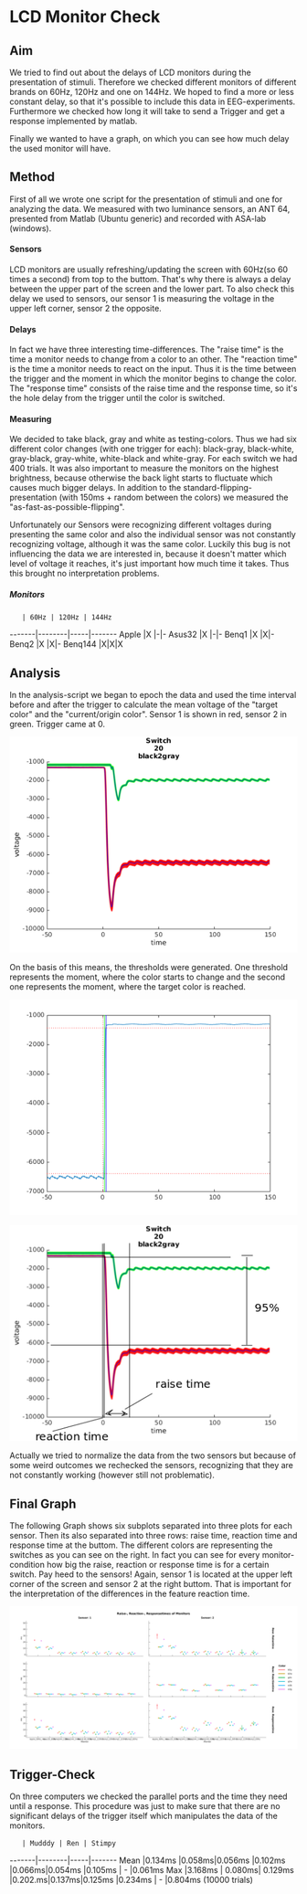 # LCD Monitor Check

## Aim

We tried to find out about the delays of LCD monitors during the presentation of stimuli. Therefore we checked different monitors of different brands on 60Hz, 120Hz and one on 144Hz. We hoped to find a more or less constant delay, so that it's possible to include this data in EEG-experiments. Furthermore we checked how long it will take to send a Trigger and get a response implemented by matlab.

Finally we wanted to have a graph, on which you can see how much delay the used monitor will have.


## Method

First of all we wrote one script for the presentation of stimuli and one for analyzing the data. We measured with two luminance sensors, an ANT 64, presented from Matlab (Ubuntu generic) and recorded with ASA-lab (windows).

#### Sensors
LCD monitors are usually refreshing/updating the screen with 60Hz(so 60 times a second) from top to the buttom. That's why there is always a delay between the upper part of the screen and the lower part. To also check this delay we used to sensors, our sensor 1 is measuring the voltage in the upper left corner, sensor 2 the opposite.

#### Delays
In fact we have three interesting time-differences.
The "raise time" is the time a monitor needs to change from a color to an other.
The "reaction time" is the time a monitor needs to react on the input. Thus it is the time between the trigger and the moment in which the monitor begins to change the color.
The "response time" consists of the raise time and the response time, so it's the hole delay from the trigger until the color is switched.

#### Measuring
We decided to take black, gray and white as testing-colors. Thus we had six different color changes  (with one trigger for each): black-gray, black-white, gray-black, gray-white, white-black and white-gray. For each switch we had 400 trials. It was also important to measure the monitors on the highest brightness, because otherwise the back light starts to fluctuate which causes much bigger delays. In addition to the standard-flipping-presentation (with 150ms + random between the colors) we measured the "as-fast-as-possible-flipping".

Unfortunately our Sensors were recognizing different voltages during presenting the same color and also the individual sensor was not constantly recognizing voltage, although it was the same color. Luckily this bug is not influencing the data we are interested in, because it doesn't matter which level of voltage it reaches, it's just important how much time it takes. Thus this brought no interpretation problems.

##### Monitors
       | 60Hz | 120Hz | 144Hz
-------|--------|-----|-------
Apple   |X |-|-
Asus32  |X |-|-
Benq1   |X |X|-
Benq2   |X |X|-
Benq144 |X|X|X


## Analysis
In the analysis-script we began to epoch the data and used the time interval before and after the trigger to calculate the mean voltage of the "target color" and the "current/origin color". Sensor 1 is shown in red, sensor 2 in green. Trigger came at 0.

![alttext](./doc/switchExample.png)       

On the basis of this means, the thresholds were generated. One threshold represents the moment, where the color starts to change and the second one represents the moment, where the target color is reached.

![alttext](./doc/threshold.png)

![alttext](./doc/switch.png)

Actually we tried to normalize the data from the two sensors but because of some weird outcomes we rechecked the sensors, recognizing that they are not constantly working (however still not problematic).


## Final Graph

The following Graph shows six subplots separated into three plots for each sensor. Then its also separated into three rows: raise time, reaction time and response time at the buttom. The different colors are representing the switches as you can see on the right. In fact you can see for every monitor-condition how big the raise, reaction or response time is for a certain switch. Pay heed to the sensors! Again, sensor 1 is located at the upper left corner of the screen and sensor 2 at the right buttom. That is important for the interpretation of the differences in the feature reaction time.

![SwitchExample](./doc/lcdlumFinal.png)

## Trigger-Check

On three computers we checked the parallel ports and the time they need until a response. This procedure was just to make sure that there are no significant delays of the trigger itself which manipulates the data of the monitors.

       | Mudddy | Ren | Stimpy
-------|--------|-----|-------
Mean   |0.134ms |0.058ms|0.056ms
       |0.102ms |0.066ms|0.054ms
       |0.105ms |   -   |0.061ms
Max    |3.168ms | 0.080ms| 0.129ms
       |0.202.ms|0.137ms|0.125ms
       |0.234ms |   -   |0.804ms (10000 trials)
